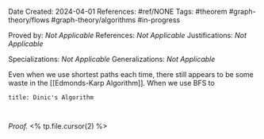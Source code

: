 Date Created: 2024-04-01
References: #ref/NONE
Tags: #theorem #graph-theory/flows #graph-theory/algorithms  #in-progress

Proved by: <i>Not Applicable</i>
References: <i>Not Applicable</i>
Justifications: <i>Not Applicable</i>

Specializations: <i>Not Applicable</i>
Generalizations: <i>Not Applicable</i>

Even when we use shortest paths each time, there still appears to be some waste in the [[Edmonds-Karp Algorithm]]. When we use BFS to 

```ad-theorem
title: Dinic's Algorithm



```

<i>Proof.</i> <% tp.file.cursor(2) %>